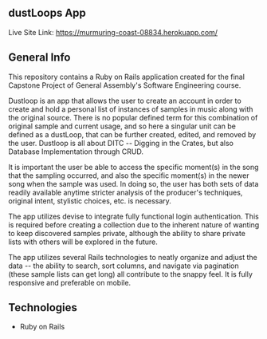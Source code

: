 ## dustLoops App

Live Site Link: https://murmuring-coast-08834.herokuapp.com/

## General Info

This repository contains a Ruby on Rails application created for the final Capstone Project of General Assembly's Software Engineering course. 

Dustloop is an app that allows the user to create an account in order to create and hold a personal list of instances of samples in music along with the original source. There is no popular defined term for this combination of original sample and current usage, and so here a singular unit can be defined as a dustLoop, that can be further created, edited, and removed by the user. Dustloop is all about DITC -- Digging in the Crates, but also Database Implementation through CRUD. 

It is important the user be able to access the specific moment(s) in the song that the sampling occurred, and also the specific moment(s) in the newer song when the sample was used. In doing so, the user has both sets of data readily available anytime stricter analysis of the producer's techniques, original intent, stylistic choices, etc. is necessary.

The app utilizes devise to integrate fully functional login authentication. This is required before creating a collection due to the inherent nature of wanting to keep discovered samples private, although the ability to share private lists with others will be explored in the future.

The app utilizes several Rails technologies to neatly organize and adjust the data -- the ability to search, sort columns, and navigate via pagination (these sample lists can get long) all contribute to the snappy feel. It is fully responsive and preferable on mobile.

## Technologies
- Ruby on Rails